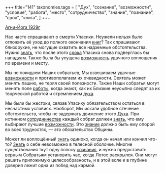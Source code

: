 +++
title="141"
taxonomies.tags = [
 "Дух",
 "сознание",
 "возможности",
 "условие",
 "работа",
 "место",
 "сотрудничество",
 "знание",
 "познание",
 "срок",
 "книга",
]
+++

[Агни-Йога 1929г](/agni/1929)

Нас часто спрашивают о смерти Упасики. Неужели нельзя было отложить её уход до полного окончания [книг](/tags/книга)? Так спрашивают близорукие, не могущие охватить все надземные обстоятельства. Нужно [знать](/tags/познание), что после этого [срока](/tags/срок) Упасика снова подверглась бы нападкам. Также была бы упущена [возможность](/tags/[возможности](/tags/возможности)) удачного воплощения по времени и месту.   

Мы не покидаем Наших собратьев, Мы взвешиваем удачные [возможности](/tags/возможности) и противополагаем их очевидности. Сеятель может менять пашню, не теряя своей полезности. Также Наши собратья могут менять поле [работы](/tags/работа), когда знают, как их Близкие неусыпно следят за их творческой работой и стремлением [духа](/tags/Дух).   

Мы были бы жестоки, связав Упасику обязательством остаться в несчастных условиях. Наоборот, Мы искали удобное стечение обстоятельств, чтобы не задержать движение этого [Духа](/tags/Дух). При истинном [сотрудничестве](/tags/сотрудничество) каждый собрат должен [знать](/tags/познание), что ему выбирают лучшие [возможности](/tags/возможности). Это [знание](/tags/знание) должно быть ему опорой во всех трудностях, — это обязательство Общины.   

Может ли воплощённый [знать](/tags/познание) одиноко, когда он начал или кончил что-то? [Знать](/tags/познание) о себе невозможно в телесной оболочке. Многие существования ткут одну полосу [сознания](/tags/сознание), и нужно предоставить верным Собратьям установить час, когда Лотос раскрылся. Они могут решить приложимую целесообразность, и в этой воле и в глубине доверия лежит одна из побед над кармой.